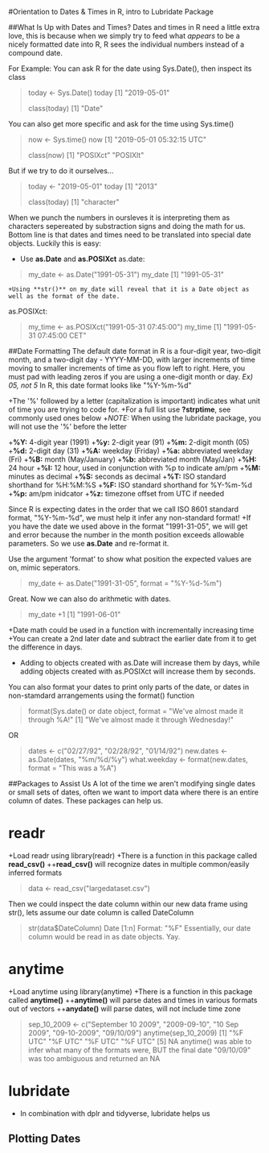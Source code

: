 
#Orientation to Dates & Times in R, intro to Lubridate Package 

##What Is Up with Dates and Times?
Dates and times in R need a little extra love, this is because when we simply try to feed what *appears* to be a nicely formatted date into R, 
R sees the individual numbers instead of a compound date. 

For Example: You can ask R for the date using Sys.Date(), then inspect its class
>today <- Sys.Date()
>today
>[1] "2019-05-01"
>
>class(today)
>[1] "Date" 

You can also get more specific and ask for the time using Sys.time()
>now <- Sys.time()
>now
>[1] "2019-05-01 05:32:15 UTC" 
>
>class(now)
>[1] "POSIXct" "POSIXlt"

But if we try to do it ourselves...
>today <- "2019-05-01"
>today 
>[1] "2013"
>
>class(today)
>[1] "character"

When we punch the numbers in oursleves it is interpreting them as characters sepereated by substraction signs and doing the math for us.
Bottom line is that dates and times need to be translated into special date objects. Luckily this is easy:

+ Use **as.Date** and **as.POSIXct**
as.date: 
>my_date <- as.Date("1991-05-31")
>my_date
>[1] "1991-05-31"

	+Using **str()** on my_date will reveal that it is a Date object as well as the format of the date. 

as.POSIXct:
>my_time <- as.POSIXct("1991-05-31 07:45:00")
>my_time
>[1] "1991-05-31 07:45:00 CET"

##Date Formatting 
The default date format in R is a four-digit year, two-digit month, and a two-digit day - YYYY-MM-DD, with larger increments of time moving
to smaller increments of time as you flow left to right. Here, you must pad with leading zeros if you are using a one-digit month or day. 
*Ex) 05, not 5*
In R, this date format looks like "%Y-%m-%d" 

+The '%' followed by a letter (capitalization is important) indicates what unit of time you are trying to code for. 
	+For a full list use **?strptime**, see commonly used ones below
	+*NOTE:* When using the lubridate package, you will not use the '%' before the letter
	
+**%Y:** 4-digit year (1991)
+**%y:** 2-digit year (91)
+**%m:** 2-digit month (05)
+**%d:** 2-digit day (31)
+**%A:** weekday (Friday)
+**%a:** abbreviated weekday (Fri)
+**%B:** month (May/January)
+**%b:** abbreviated month (May/Jan)
+**%H:** 24 hour
+**%I:** 12 hour, used in conjunction with %p to indicate am/pm
+**%M:** minutes as decimal 
+**%S:** seconds as decimal 
+**%T:** ISO standard shorthand for %H:%M:%S
+**%F:** ISO standard shorthand for %Y-%m-%d
+**%p:** am/pm inidcator 
+**%z:** timezone offset from UTC if needed

Since R is expecting dates in the order that we call ISO 8601 standard format, "%Y-%m-%d", we must help it infer any non-standard format! 
+If you have the date we used above in the format "1991-31-05", we will get and error because the number in the month position exceeds 
    allowable parameters. So we use **as.Date** and re-format it. 
	
Use the argument 'format' to show what position the expected values are on, mimic seperators. 	
>my_date <- as.Date("1991-31-05", format = "%Y-%d-%m") 

Great. Now we can also do arithmetic with dates.
>my_date +1 
>[1] "1991-06-01" 

+Date math could be used in a function with incrementally increasing time 
+You can create a 2nd later date and subtract the earlier date from it to get the difference in days. 
+ Adding to objects created with as.Date will increase them by days, while adding objects created with as.POSIXct will increase them 
    by seconds. 
	
You can also format your dates to print only parts of the date, or dates in non-stamdard arrangements using the format() function
>format(Sys.date() or date object, format = "We've almost made it through %A!"
>[1] "We've almost made it through Wednesday!"

OR

>dates <- c("02/27/92", "02/28/92", "01/14/92")
>new.dates <- as.Date(dates, "%m/%d/%y")
>what.weekday <- format(new.dates, format = "This was a %A")

##Packages to Assist Us 
A lot of the time we aren't modifying single dates or small sets of dates, often we want to import data where there is an entire column
of dates. These packages can help us.

# readr 
+Load readr using library(readr) 
+There is a function in this package called **read_csv()**
++**read_csv()** will recognize dates in multiple common/easily inferred formats

>data <- read_csv("largedataset.csv")

Then we could inspect the date column within our new data frame using str(), lets assume our date column is called DateColumn
>str(data$DateColumn)
> Date [1:n] Format: "%F"
Essentially, our date column would be read in as date objects. Yay. 

# anytime 
+Load anytime using library(anytime) 
+There is a function in this package called **anytime()**
++**anytime()** will parse dates and times in various formats out of vectors
++**anydate()** will parse dates, will not include time zone 

>sep_10_2009 <- c("September 10 2009", "2009-09-10", "10 Sep 2009", "09-10-2009", "09/10/09")
>anytime(sep_10_2009) 
>[1] "%F UTC" "%F UTC" "%F UTC" "%F UTC"
>[5] NA
anytime() was able to infer what many of the formats were, BUT the final date "09/10/09" was too ambiguous and returned an NA

# lubridate 
+ In combination with dplr and tidyverse, lubridate helps us 

## Plotting Dates 
